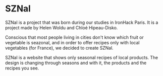 # SZNal 

SZNal is a project that was born during our studies in IronHack Paris. It is a project made by Helen Woldu and Chloé Hipeau-Disko.

Conscious that most people living in cities don't know which fruit or vegetable is seazonal, and in order to offer recipes only with local vegetables (for France), we decided to create SZNal.

SZNal is a website that shows only seasonal recipes of local products. The design is changing through seasons and with it, the products and the recipes you see. 



